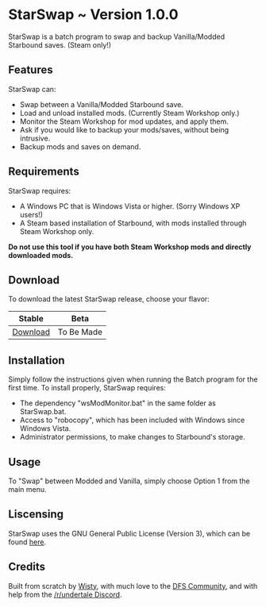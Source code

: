# **StarSwap** ~ Version 1.0.0

StarSwap is a batch program to swap and backup Vanilla/Modded Starbound saves. (Steam only!)

## Features

StarSwap can:
* Swap between a Vanilla/Modded Starbound save.
* Load and unload installed mods. (Currently Steam Workshop only.)
* Monitor the Steam Workshop for mod updates, and apply them.
* Ask if you would like to backup your mods/saves, without being intrusive.
* Backup mods and saves on demand.
 
## Requirements

StarSwap requires:
* A Windows PC that is Windows Vista or higher. (Sorry Windows XP users!)
* A Steam based installation of Starbound, with mods installed through Steam Workshop only.

**Do not use this tool if you have both Steam Workshop mods and directly downloaded mods.**

## Download

To download the latest StarSwap release, choose your flavor:

Stable | Beta
------------ | -------------
[Download](https://github.com/wistlyr/StarSwap/archive/master.zip) | To Be Made

 
## Installation

Simply follow the instructions given when running the Batch program for the first time.
To install properly, StarSwap requires:
* The dependency "wsModMonitor.bat" in the same folder as StarSwap.bat.
* Access to "robocopy", which has been included with Windows since Windows Vista.
* Administrator permissions, to make changes to Starbound's storage.

## Usage

To "Swap" between Modded and Vanilla, simply choose Option 1 from the main menu.

## Liscensing

StarSwap uses the GNU General Public License (Version 3), which can be found [here](http://www.gnu.org/licenses/).

## Credits

Built from scratch by [Wisty](https://github.com/wistlyr), with much love to the [DFS Community](http://steamcommunity.com/groups/Dispenz0rsFunServer), and with help from the [/r/undertale Discord](http://discord.gg/undertale).
